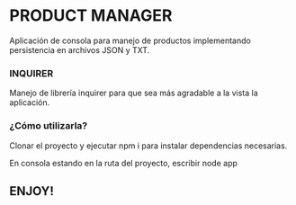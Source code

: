 # PRODUCT MANAGER

Aplicación de consola para manejo de productos implementando persistencia en archivos JSON y TXT.

### INQUIRER

Manejo de librería inquirer para que sea más agradable a la vista la aplicación.

### ¿Cómo utilizarla?

Clonar el proyecto y ejecutar npm i para instalar dependencias necesarias.

En consola estando en la ruta del proyecto, escribir node app

## ENJOY!
